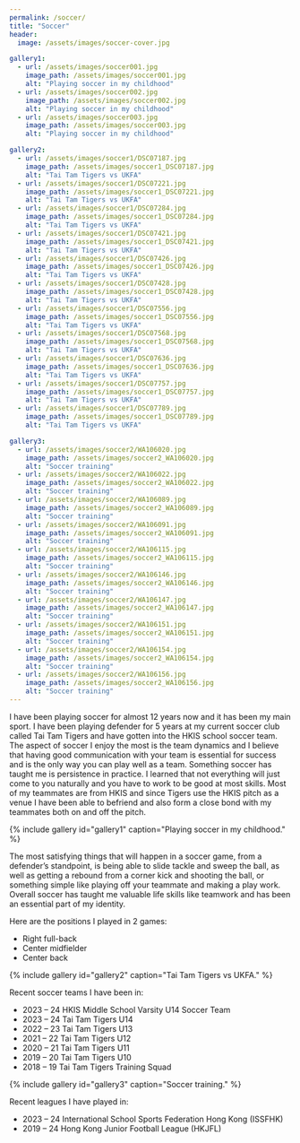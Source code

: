 ```yaml
---
permalink: /soccer/
title: "Soccer"
header:
  image: /assets/images/soccer-cover.jpg

gallery1:
  - url: /assets/images/soccer001.jpg
    image_path: /assets/images/soccer001.jpg
    alt: "Playing soccer in my childhood"
  - url: /assets/images/soccer002.jpg
    image_path: /assets/images/soccer002.jpg
    alt: "Playing soccer in my childhood"
  - url: /assets/images/soccer003.jpg
    image_path: /assets/images/soccer003.jpg
    alt: "Playing soccer in my childhood"

gallery2:
  - url: /assets/images/soccer1/DSC07187.jpg
    image_path: /assets/images/soccer1_DSC07187.jpg
    alt: "Tai Tam Tigers vs UKFA"
  - url: /assets/images/soccer1/DSC07221.jpg
    image_path: /assets/images/soccer1_DSC07221.jpg
    alt: "Tai Tam Tigers vs UKFA"
  - url: /assets/images/soccer1/DSC07284.jpg
    image_path: /assets/images/soccer1_DSC07284.jpg
    alt: "Tai Tam Tigers vs UKFA"
  - url: /assets/images/soccer1/DSC07421.jpg
    image_path: /assets/images/soccer1_DSC07421.jpg
    alt: "Tai Tam Tigers vs UKFA"
  - url: /assets/images/soccer1/DSC07426.jpg
    image_path: /assets/images/soccer1_DSC07426.jpg
    alt: "Tai Tam Tigers vs UKFA"
  - url: /assets/images/soccer1/DSC07428.jpg
    image_path: /assets/images/soccer1_DSC07428.jpg
    alt: "Tai Tam Tigers vs UKFA"
  - url: /assets/images/soccer1/DSC07556.jpg
    image_path: /assets/images/soccer1_DSC07556.jpg
    alt: "Tai Tam Tigers vs UKFA"
  - url: /assets/images/soccer1/DSC07568.jpg
    image_path: /assets/images/soccer1_DSC07568.jpg
    alt: "Tai Tam Tigers vs UKFA"
  - url: /assets/images/soccer1/DSC07636.jpg
    image_path: /assets/images/soccer1_DSC07636.jpg
    alt: "Tai Tam Tigers vs UKFA"
  - url: /assets/images/soccer1/DSC07757.jpg
    image_path: /assets/images/soccer1_DSC07757.jpg
    alt: "Tai Tam Tigers vs UKFA"
  - url: /assets/images/soccer1/DSC07789.jpg
    image_path: /assets/images/soccer1_DSC07789.jpg
    alt: "Tai Tam Tigers vs UKFA"

gallery3:
  - url: /assets/images/soccer2/WA106020.jpg
    image_path: /assets/images/soccer2_WA106020.jpg
    alt: "Soccer training"
  - url: /assets/images/soccer2/WA106022.jpg
    image_path: /assets/images/soccer2_WA106022.jpg
    alt: "Soccer training"
  - url: /assets/images/soccer2/WA106089.jpg
    image_path: /assets/images/soccer2_WA106089.jpg
    alt: "Soccer training"
  - url: /assets/images/soccer2/WA106091.jpg
    image_path: /assets/images/soccer2_WA106091.jpg
    alt: "Soccer training"
  - url: /assets/images/soccer2/WA106115.jpg
    image_path: /assets/images/soccer2_WA106115.jpg
    alt: "Soccer training"
  - url: /assets/images/soccer2/WA106146.jpg
    image_path: /assets/images/soccer2_WA106146.jpg
    alt: "Soccer training"
  - url: /assets/images/soccer2/WA106147.jpg
    image_path: /assets/images/soccer2_WA106147.jpg
    alt: "Soccer training"
  - url: /assets/images/soccer2/WA106151.jpg
    image_path: /assets/images/soccer2_WA106151.jpg
    alt: "Soccer training"
  - url: /assets/images/soccer2/WA106154.jpg
    image_path: /assets/images/soccer2_WA106154.jpg
    alt: "Soccer training"
  - url: /assets/images/soccer2/WA106156.jpg
    image_path: /assets/images/soccer2_WA106156.jpg
    alt: "Soccer training"        
---
```


I have been playing soccer for almost 12 years now and it has been my main sport. I have been playing defender for 5 years at my current soccer club called Tai Tam Tigers and have gotten into the HKIS school soccer team. The aspect of soccer I enjoy the most is the team dynamics and I believe that having good communication with your team is essential for success and is the only way you can play well as a team. Something soccer has taught me is persistence in practice. I learned that not everything will just come to you naturally and you have to work to be good at most skills. Most of my teammates are from HKIS and since Tigers use the HKIS pitch as a venue I have been able to befriend and also form a close bond with my teammates both on and off the pitch.

{% include gallery id="gallery1" caption="Playing soccer in my childhood." %}

The most satisfying things that will happen in a soccer game, from a defender’s standpoint, is being able to slide tackle and sweep the ball, as well as getting a rebound from a corner kick and shooting the ball, or something simple like playing off your teammate and making a play work. Overall soccer has taught me valuable life skills like teamwork and has been an essential part of my identity.

Here are the positions I played in 2 games:

- Right full-back
- Center midfielder
- Center back

{% include gallery id="gallery2" caption="Tai Tam Tigers vs UKFA." %}

Recent soccer teams I have been in:

- 2023 – 24 HKIS Middle School Varsity U14 Soccer Team
- 2023 – 24 Tai Tam Tigers U14
- 2022 – 23 Tai Tam Tigers U13
- 2021 – 22 Tai Tam Tigers U12
- 2020 – 21 Tai Tam Tigers U11
- 2019 – 20 Tai Tam Tigers U10
- 2018 – 19 Tai Tam Tigers Training Squad

{% include gallery id="gallery3" caption="Soccer training." %}

Recent leagues I have played in:

- 2023 – 24 International School Sports Federation Hong Kong (ISSFHK)
- 2019 – 24 Hong Kong Junior Football League (HKJFL)
